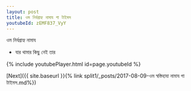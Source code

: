 ```yaml
---
layout: post
title: ওম নির্বগ্রাহ্য নামায গা টাইমস
youtubeId: zEMF837_VyY
---
```

 
 
 ওম নির্বগ্রাহ্য নামায  
 
 -  যার থামার কিছু নেই তার 
 
  
 
  
 
 
 
 
 
 


{% include youtubePlayer.html id=page.youtubeId %}
 
[Next]({{ site.baseurl }}{% link  split1/_posts/2017-08-09-ওম স্বস্তিহাযা নামায গা টাইমস.md%})
 
